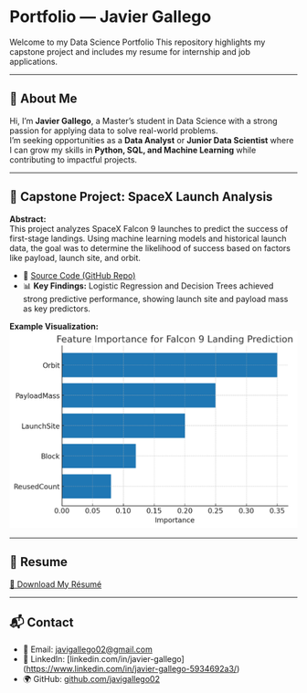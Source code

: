 # Portfolio — Javier Gallego  

Welcome to my Data Science Portfolio
This repository highlights my capstone project and includes my resume for internship and job applications.  

---

## 👋 About Me  
Hi, I’m **Javier Gallego**, a Master’s student in Data Science with a strong passion for applying data to solve real-world problems.  
I’m seeking opportunities as a **Data Analyst** or **Junior Data Scientist** where I can grow my skills in **Python, SQL, and Machine Learning** while contributing to impactful projects.  

---

## 🚀 Capstone Project: SpaceX Launch Analysis  

**Abstract:**  
This project analyzes SpaceX Falcon 9 launches to predict the success of first-stage landings. Using machine learning models and historical launch data, the goal was to determine the likelihood of success based on factors like payload, launch site, and orbit.  

- 🔗 [Source Code (GitHub Repo)](https://github.com/javigallego02/SpaceX-ASTROTECH-project---Javier-Gallego-)  
- 📊 **Key Findings:** Logistic Regression and Decision Trees achieved strong predictive performance, showing launch site and payload mass as key predictors.  

**Example Visualization:**  
![Feature Importance](feature_importance.png)  

---

## 📄 Resume  

[📄 Download My Résumé](https://github.com/javigallego02/Portfolio---Javier-Gallego-/blob/main/Javier_Gallego_MITRE_Resume.pdf?raw=true)  

---

## 📬 Contact  
- 📧 Email: javigallego02@gmail.com  
- 💼 LinkedIn: [linkedin.com/in/javier-gallego] (https://www.linkedin.com/in/javier-gallego-5934692a3/)
- 🌍 GitHub: [github.com/javigallego02](https://github.com/javigallego02)  
